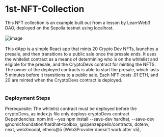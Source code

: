 # 1st-NFT-Collection
This NFT collection is an example built out from a lesson by LearnWeb3 DAO, deployed on the Sepolia testnet using localhost.
<br></br>
![image](https://user-images.githubusercontent.com/99213972/234171289-71f3b5b7-9d52-4f52-892e-820016858f78.png)
<br></br>
This dApp is a simple React app that mints 20 Crypto Dev NFTs, launches a presale, and then transitions to a public sale once the presale ends. 
It uses the whitelist contract as a means of determining who is on the whitelist and eligible for the presale, and the CryptoDevs contract for minting the NFTS.
The owner of the deployed contracts is able to start the presale, which lasts 5 minutes before it transitions to a public sale. 
Each NFT costs .01 ETH, and 20 are minted when the CryptoDevs contract is deployed.
<br></br>
<h3>Deployment Steps</h3>
Prerequesite: The whitelist contract must be deployed before the cryptoDevs, as index.js file only deploys cryptoDevs contract
Dependencies: 
npm init --yes
npm install --save-dev hardhat,
--save-dev @nomicfoundation/hardhat-toolbox,
@openzeppelin/contracts,
dotenv,
next,
web3modal,
ethers@5 (Web3Provider doesn't work after v5),
